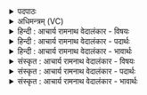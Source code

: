 <details><summary>पदपाठः</summary>

वा꣡यो꣢꣯। शु꣣क्रः꣢। अ꣣यामि। ते। म꣡ध्वः꣢꣯। अ꣡ग्र꣢꣯म्। दि꣡वि꣢꣯ष्टिषु। आ। या꣣हि। सो꣡म꣢꣯पीतये। सो꣡म꣢꣯। पी꣣तये। स्पार्हः꣢। दे꣣व। नियु꣡त्व꣢ता। नि꣣। यु꣡त्व꣢꣯ता। १६२८।
</details>

<details><summary>अधिमन्त्रम् (VC)</summary>

- वायुः
- वामदेवो गौतमः
- अनुष्टुप्
- गान्धारः
</details>

<details><summary>हिन्दी : आचार्य रामनाथ वेदालंकार - विषयः</summary>

प्रथम मन्त्र में उपास्य-उपासक का आपस का सम्बन्ध वर्णित है।
</details>

<details><summary>हिन्दी : आचार्य रामनाथ वेदालंकार - पदार्थः</summary>

पदार्थान्वयभाषाः -  हे (वायो) सर्वान्तर्यामी जगदीश्वर ! (दिविष्टिषु) विवेक-प्रकाश की प्राप्तियों के हो जाने पर (शुक्रः) पवित्र मैं (ते) आपके (मध्वः) आनन्द-रस के (अग्रम्) श्रेष्ठ भाग को (अयामि) पा रहा हूँ। हे (देवः) मोदमय ! (स्पार्हः) स्पृहणीय आप (सोमपीतये) मेरे श्रद्धा-रस के पानार्थ (नियुत्वता) नियुक्त रथ से जैसे कोई आता है, वैसे (आयाहि) आओ ॥१॥ यहाँ ‘नियुत्वता’ में लुप्तोपमालङ्कार है ॥१॥
</details>

<details><summary>हिन्दी : आचार्य रामनाथ वेदालंकार - भावार्थः</summary>

भावार्थभाषाः -  जैसे उपासक परमेश्वर के आनन्द-रसों का प्यासा होता है,वैसे ही परमेश्वर भी उपासक के भक्ति-रसों का प्यासा होता है ॥१॥
</details>

<details><summary>संस्कृत : आचार्य रामनाथ वेदालंकार - विषयः</summary>

तत्रादावुपास्योपासकयोः पारस्परिकं सम्बन्धमाह।
</details>

<details><summary>संस्कृत : आचार्य रामनाथ वेदालंकार - पदार्थः</summary>

पदार्थान्वयभाषाः -  हे (वायो) सर्वान्तर्यामिन् जगदीश ! (दिविष्टिषु) विवेकप्रकाशप्राप्तिषु जातासु। [दिविष्टिषु दिव एषणेषु। निरु० ६।२२।] (शुक्रः) पवित्रः अहम् (ते) तव (मध्वः) आनन्दरसस्य (अग्रम्) श्रेष्ठभागम् (अयामि) प्राप्नोमि। हे (देव) मोदमय ! (स्पार्हः) स्पृहणीयः त्वम् (सोमपीतये) मम श्रद्धारसस्य पानाय (नियुत्वता) नियुक्तेन रथेन इव (आयाहि) आगच्छ ॥१॥२ ‘नियुत्वता’ इत्यत्र लुप्तोपमालङ्कारः ॥१॥
</details>

<details><summary>संस्कृत : आचार्य रामनाथ वेदालंकार - भावार्थः</summary>

भावार्थभाषाः -  यथोपासकः परमेश्वरस्यानन्दरसानां पिपासुर्भवति तथा परमेश्वरोऽप्युपासकस्य भक्तिरसानां पिपासुर्जायते ॥१॥
</details>